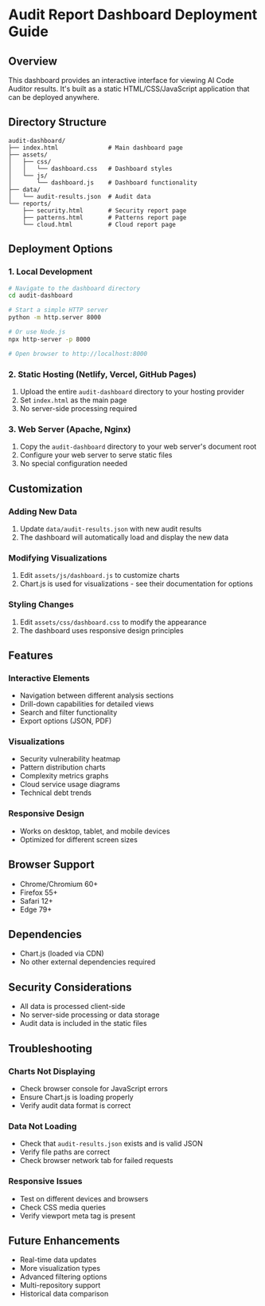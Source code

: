# Audit Report Dashboard Deployment Guide

## Overview
This dashboard provides an interactive interface for viewing AI Code Auditor results. It's built as a static HTML/CSS/JavaScript application that can be deployed anywhere.

## Directory Structure
```
audit-dashboard/
├── index.html              # Main dashboard page
├── assets/
│   ├── css/
│   │   └── dashboard.css   # Dashboard styles
│   └── js/
│       └── dashboard.js    # Dashboard functionality
├── data/
│   └── audit-results.json  # Audit data
└── reports/
    ├── security.html       # Security report page
    ├── patterns.html       # Patterns report page
    └── cloud.html          # Cloud report page
```

## Deployment Options

### 1. Local Development
```bash
# Navigate to the dashboard directory
cd audit-dashboard

# Start a simple HTTP server
python -m http.server 8000

# Or use Node.js
npx http-server -p 8000

# Open browser to http://localhost:8000
```

### 2. Static Hosting (Netlify, Vercel, GitHub Pages)
1. Upload the entire `audit-dashboard` directory to your hosting provider
2. Set `index.html` as the main page
3. No server-side processing required

### 3. Web Server (Apache, Nginx)
1. Copy the `audit-dashboard` directory to your web server's document root
2. Configure your web server to serve static files
3. No special configuration needed

## Customization

### Adding New Data
1. Update `data/audit-results.json` with new audit results
2. The dashboard will automatically load and display the new data

### Modifying Visualizations
1. Edit `assets/js/dashboard.js` to customize charts
2. Chart.js is used for visualizations - see their documentation for options

### Styling Changes
1. Edit `assets/css/dashboard.css` to modify the appearance
2. The dashboard uses responsive design principles

## Features

### Interactive Elements
- Navigation between different analysis sections
- Drill-down capabilities for detailed views
- Search and filter functionality
- Export options (JSON, PDF)

### Visualizations
- Security vulnerability heatmap
- Pattern distribution charts
- Complexity metrics graphs
- Cloud service usage diagrams
- Technical debt trends

### Responsive Design
- Works on desktop, tablet, and mobile devices
- Optimized for different screen sizes

## Browser Support
- Chrome/Chromium 60+
- Firefox 55+
- Safari 12+
- Edge 79+

## Dependencies
- Chart.js (loaded via CDN)
- No other external dependencies required

## Security Considerations
- All data is processed client-side
- No server-side processing or data storage
- Audit data is included in the static files

## Troubleshooting

### Charts Not Displaying
- Check browser console for JavaScript errors
- Ensure Chart.js is loading properly
- Verify audit data format is correct

### Data Not Loading
- Check that `audit-results.json` exists and is valid JSON
- Verify file paths are correct
- Check browser network tab for failed requests

### Responsive Issues
- Test on different devices and browsers
- Check CSS media queries
- Verify viewport meta tag is present

## Future Enhancements
- Real-time data updates
- More visualization types
- Advanced filtering options
- Multi-repository support
- Historical data comparison
